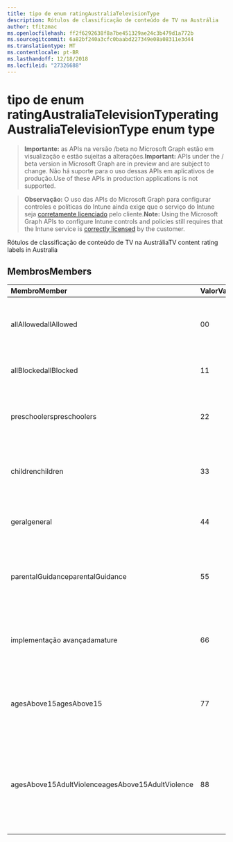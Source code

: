 ```yaml
---
title: tipo de enum ratingAustraliaTelevisionType
description: Rótulos de classificação de conteúdo de TV na Austrália
author: tfitzmac
ms.openlocfilehash: ff2f6292638f8a7be451329ae24c3b479d1a772b
ms.sourcegitcommit: 6a82bf240a3cfc0baabd227349e08a08311e3d44
ms.translationtype: MT
ms.contentlocale: pt-BR
ms.lasthandoff: 12/18/2018
ms.locfileid: "27326688"
---
```

# <a name="ratingaustraliatelevisiontype-enum-type"></a><span data-ttu-id="58f8e-103">tipo de enum ratingAustraliaTelevisionType</span><span class="sxs-lookup"><span data-stu-id="58f8e-103">ratingAustraliaTelevisionType enum type</span></span>

> <span data-ttu-id="58f8e-104">**Importante:** as APIs na versão /beta no Microsoft Graph estão em visualização e estão sujeitas a alterações.</span><span class="sxs-lookup"><span data-stu-id="58f8e-104">**Important:** APIs under the / beta version in Microsoft Graph are in preview and are subject to change.</span></span> <span data-ttu-id="58f8e-105">Não há suporte para o uso dessas APIs em aplicativos de produção.</span><span class="sxs-lookup"><span data-stu-id="58f8e-105">Use of these APIs in production applications is not supported.</span></span>

> <span data-ttu-id="58f8e-106">**Observação:** O uso das APIs do Microsoft Graph para configurar controles e políticas do Intune ainda exige que o serviço do Intune seja [corretamente licenciado](https://go.microsoft.com/fwlink/?linkid=839381) pelo cliente.</span><span class="sxs-lookup"><span data-stu-id="58f8e-106">**Note:** Using the Microsoft Graph APIs to configure Intune controls and policies still requires that the Intune service is [correctly licensed](https://go.microsoft.com/fwlink/?linkid=839381) by the customer.</span></span>

<span data-ttu-id="58f8e-107">Rótulos de classificação de conteúdo de TV na Austrália</span><span class="sxs-lookup"><span data-stu-id="58f8e-107">TV content rating labels in Australia</span></span>
## <a name="members"></a><span data-ttu-id="58f8e-108">Membros</span><span class="sxs-lookup"><span data-stu-id="58f8e-108">Members</span></span>
|<span data-ttu-id="58f8e-109">Membro</span><span class="sxs-lookup"><span data-stu-id="58f8e-109">Member</span></span>|<span data-ttu-id="58f8e-110">Valor</span><span class="sxs-lookup"><span data-stu-id="58f8e-110">Value</span></span>|<span data-ttu-id="58f8e-111">Descrição</span><span class="sxs-lookup"><span data-stu-id="58f8e-111">Description</span></span>|
|:---|:---|:---|
|<span data-ttu-id="58f8e-112">allAllowed</span><span class="sxs-lookup"><span data-stu-id="58f8e-112">allAllowed</span></span>|<span data-ttu-id="58f8e-113">0</span><span class="sxs-lookup"><span data-stu-id="58f8e-113">0</span></span>|<span data-ttu-id="58f8e-114">Valor padrão, para permitir que todos os TV mostra conteúdo</span><span class="sxs-lookup"><span data-stu-id="58f8e-114">Default value, allow all TV shows content</span></span>|
|<span data-ttu-id="58f8e-115">allBlocked</span><span class="sxs-lookup"><span data-stu-id="58f8e-115">allBlocked</span></span>|<span data-ttu-id="58f8e-116">1</span><span class="sxs-lookup"><span data-stu-id="58f8e-116">1</span></span>|<span data-ttu-id="58f8e-117">Não permitir que qualquer TV mostra conteúdo</span><span class="sxs-lookup"><span data-stu-id="58f8e-117">Do not allow any TV shows content</span></span>|
|<span data-ttu-id="58f8e-118">preschoolers</span><span class="sxs-lookup"><span data-stu-id="58f8e-118">preschoolers</span></span>|<span data-ttu-id="58f8e-119">2</span><span class="sxs-lookup"><span data-stu-id="58f8e-119">2</span></span>|<span data-ttu-id="58f8e-120">A classificação de P destina-se a preschoolers</span><span class="sxs-lookup"><span data-stu-id="58f8e-120">The P classification is intended for preschoolers</span></span>|
|<span data-ttu-id="58f8e-121">children</span><span class="sxs-lookup"><span data-stu-id="58f8e-121">children</span></span>|<span data-ttu-id="58f8e-122">3</span><span class="sxs-lookup"><span data-stu-id="58f8e-122">3</span></span>|<span data-ttu-id="58f8e-123">A classificação de C destina-se em 14 de filhos</span><span class="sxs-lookup"><span data-stu-id="58f8e-123">The C classification is intended for children under 14</span></span>|
|<span data-ttu-id="58f8e-124">geral</span><span class="sxs-lookup"><span data-stu-id="58f8e-124">general</span></span>|<span data-ttu-id="58f8e-125">4</span><span class="sxs-lookup"><span data-stu-id="58f8e-125">4</span></span>|<span data-ttu-id="58f8e-126">A classificação G é adequada para todos os anos</span><span class="sxs-lookup"><span data-stu-id="58f8e-126">The G classification is suitable for all ages</span></span>|
|<span data-ttu-id="58f8e-127">parentalGuidance</span><span class="sxs-lookup"><span data-stu-id="58f8e-127">parentalGuidance</span></span>|<span data-ttu-id="58f8e-128">5</span><span class="sxs-lookup"><span data-stu-id="58f8e-128">5</span></span>|<span data-ttu-id="58f8e-129">A classificação PG é recomendada para visualizadores jovens</span><span class="sxs-lookup"><span data-stu-id="58f8e-129">The PG classification is recommended for young viewers</span></span>|
|<span data-ttu-id="58f8e-130">implementação avançada</span><span class="sxs-lookup"><span data-stu-id="58f8e-130">mature</span></span>|<span data-ttu-id="58f8e-131">6</span><span class="sxs-lookup"><span data-stu-id="58f8e-131">6</span></span>|<span data-ttu-id="58f8e-132">A classificação M é recomendada para os visualizadores de mais de 15</span><span class="sxs-lookup"><span data-stu-id="58f8e-132">The M classification is recommended for viewers over 15</span></span>|
|<span data-ttu-id="58f8e-133">agesAbove15</span><span class="sxs-lookup"><span data-stu-id="58f8e-133">agesAbove15</span></span>|<span data-ttu-id="58f8e-134">7</span><span class="sxs-lookup"><span data-stu-id="58f8e-134">7</span></span>|<span data-ttu-id="58f8e-135">A classificação MA15 + não é adequada para os visualizadores em 15</span><span class="sxs-lookup"><span data-stu-id="58f8e-135">The MA15+ classification is not suitable for viewers under 15</span></span>|
|<span data-ttu-id="58f8e-136">agesAbove15AdultViolence</span><span class="sxs-lookup"><span data-stu-id="58f8e-136">agesAbove15AdultViolence</span></span>|<span data-ttu-id="58f8e-137">8</span><span class="sxs-lookup"><span data-stu-id="58f8e-137">8</span></span>|<span data-ttu-id="58f8e-138">A classificação AV15 + não é adequada para os visualizadores em 15, adulto violência específicos</span><span class="sxs-lookup"><span data-stu-id="58f8e-138">The AV15+ classification is not suitable for viewers under 15, adult violence-specific</span></span>|





